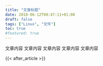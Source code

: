 ```yaml
---
title: "文章标题"
date: 2018-06-12T08:47:11+01:00
draft: false
tags: ["Linux", "文件"]
toc: true
#featured: true
---
```


文章内容
文章内容
文章内容
文章内容
文章内容

 
{{< after_article >}}
